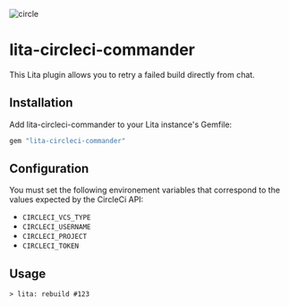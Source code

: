 ![circle](https://circleci.com/gh/scottjacobsen/lita-circleci-commander.svg?style=shield)

# lita-circleci-commander

This Lita plugin allows you to retry a failed build directly from chat.

## Installation

Add lita-circleci-commander to your Lita instance's Gemfile:

``` ruby
gem "lita-circleci-commander"
```

## Configuration

You must set the following environement variables that correspond to
the values expected by the CircleCi API:

* `CIRCLECI_VCS_TYPE`
* `CIRCLECI_USERNAME`
* `CIRCLECI_PROJECT`
* `CIRCLECI_TOKEN`

## Usage

`> lita: rebuild #123`
